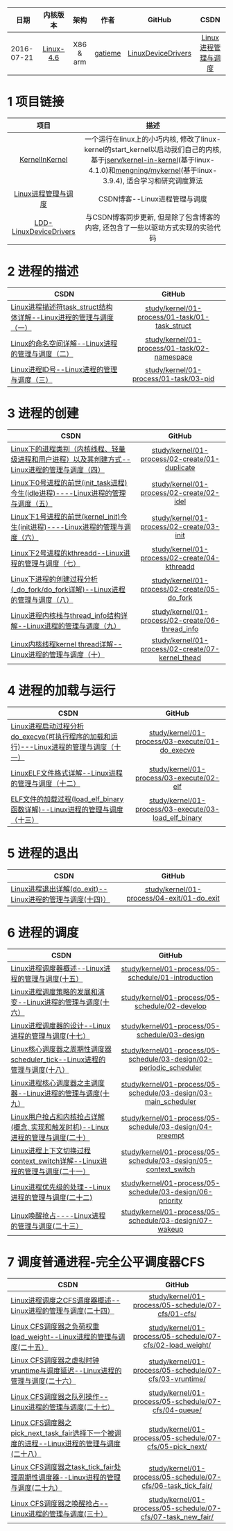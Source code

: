 | 日期 | 内核版本 | 架构| 作者 | GitHub| CSDN |
| ------------- |:-------------:|:-------------:|:-------------:|:-------------:|:-------------:|
| 2016-07-21  | [Linux-4.6](http://lxr.free-electrons.com/source/?v=4.5) | X86 & arm | [gatieme](http://blog.csdn.net/gatieme) | [LinuxDeviceDrivers](https://github.com/gatieme/LDD-LinuxDeviceDrivers) | [Linux进程管理与调度](http://blog.csdn.net/gatieme/article/category/6225543) |


# 1 项目链接

| 项目 | 描述 |
|:-------:|:-------:|
| [KernelInKernel](https://github.com/gatieme/KernelInKernel) | 一个运行在linux上的小巧内核, 修改了linux-kernel的start_kernel以启动我们自己的内核, 基于[jserv/kernel-in-kernel](https://github.com/jserv/kernel-in-kernel)(基于linux-4.1.0)和[mengning/mykernel](https://github.com/mengning/mykernel)(基于linux-3.9.4), 适合学习和研究调度算法 |
| [Linux进程管理与调度](http://blog.csdn.net/gatieme/article/category/6225543) | CSDN博客--Linux进程管理与调度 |
| [LDD-LinuxDeviceDrivers](https://github.com/gatieme/LDD-LinuxDeviceDrivers/tree/master/study/kernel/01-process) | 与CSDN博客同步更新, 但是除了包含博客的内容, 还包含了一些以驱动方式实现的实验代码 |

# 2 进程的描述

| CSDN | GitHub |
| ------------- |:-------------:|
| [Linux进程描述符task_struct结构体详解--Linux进程的管理与调度（一）](http://blog.csdn.net/gatieme/article/details/51383272)| [study/kernel/01-process/01-task/01-task_struct](https://github.com/gatieme/LDD-LinuxDeviceDrivers/tree/master/study/kernel/01-process/01-task/01-task_struct) |
|[ Linux的命名空间详解--Linux进程的管理与调度（二）](http://blog.csdn.net/gatieme/article/details/51383322) | [study/kernel/01-process/01-task/02-namespace](https://github.com/gatieme/LDD-LinuxDeviceDrivers/tree/master/study/kernel/01-process/01-task/02-namespace) |
|[Linux进程ID号--Linux进程的管理与调度（三）](http://blog.csdn.net/gatieme/article/details/51383377) | [study/kernel/01-process/01-task/03-pid](https://github.com/gatieme/LDD-LinuxDeviceDrivers/tree/master/study/kernel/01-process/01-task/03-pid)|

# 3 进程的创建

| CSDN | GitHub |
| ------------- |:-------------:|
| [Linux下的进程类别（内核线程、轻量级进程和用户进程）以及其创建方式--Linux进程的管理与调度（四）    ](http://blog.csdn.net/gatieme/article/details/51482122) | [study/kernel/01-process/02-create/01-duplicate](https://github.com/gatieme/LDD-LinuxDeviceDrivers/tree/master/study/kernel/01-process/02-create/01-duplicate)|
| [Linux下0号进程的前世(init_task进程)今生(idle进程)----Linux进程的管理与调度（五）](http://blog.csdn.net/gatieme/article/details/51484562) | [study/kernel/01-process/02-create/02-idel](http://blog.csdn.net/gatieme/article/details/51484562) |
| [Linux下1号进程的前世(kernel_init)今生(init进程)----Linux进程的管理与调度（六）](http://blog.csdn.net/gatieme/article/details/51532804) | [study/kernel/01-process/02-create/03-init](https://github.com/gatieme/LDD-LinuxDeviceDrivers/tree/master/study/kernel/01-process/02-create/03-init)|
| [Linux下2号进程的kthreadd--Linux进程的管理与调度（七）](http://blog.csdn.net/gatieme/article/details/51566690) | [study/kernel/01-process/02-create/04-kthreadd](http://blog.csdn.net/gatieme/article/details/51566690) |
| [Linux下进程的创建过程分析(_do_fork/do_fork详解)--Linux进程的管理与调度（八）](http://blog.csdn.net/gatieme/article/details/51569932)| [study/kernel/01-process/02-create/05-do_fork](https://github.com/gatieme/LDD-LinuxDeviceDrivers/tree/master/study/kernel/01-process/02-create/05-do_fork) |
| [Linux进程内核栈与thread_info结构详解--Linux进程的管理与调度（九）](http://blog.csdn.net/gatieme/article/details/51577479) | [study/kernel/01-process/02-create/06-thread_info](https://github.com/gatieme/LDD-LinuxDeviceDrivers/tree/master/study/kernel/01-process/02-create/06-thread_info) |
| [Linux内核线程kernel thread详解--Linux进程的管理与调度（十）](http://blog.csdn.net/gatieme/article/details/51589205) | [study/kernel/01-process/02-create/07-kernel_thead](https://github.com/gatieme/LDD-LinuxDeviceDrivers/tree/master/study/kernel/01-process/02-create/07-kernel_thead)|

# 4 进程的加载与运行

| CSDN | GitHub |
| ------------- |:-------------:|
| [Linux进程启动过程分析do_execve(可执行程序的加载和运行)---Linux进程的管理与调度（十一）](http://blog.csdn.net/gatieme/article/details/51594439) | [study/kernel/01-process/03-execute/01-do_execve](https://github.com/gatieme/LDD-LinuxDeviceDrivers/tree/master/study/kernel/01-process/03-execute/01-do_execve) |
| [LinuxELF文件格式详解--Linux进程的管理与调度（十二）](http://blog.csdn.net/gatieme/article/details/51615799) | [study/kernel/01-process/03-execute/02-elf](https://github.com/gatieme/LDD-LinuxDeviceDrivers/tree/master/study/kernel/01-process/03-execute/02-elf)|
| [ELF文件的加载过程(load_elf_binary函数详解)--Linux进程的管理与调度（十三）](http://blog.csdn.net/gatieme/article/details/51628257) |  [study/kernel/01-process/03-execute/03-load_elf_binary](https://github.com/gatieme/LDD-LinuxDeviceDrivers/tree/master/study/kernel/01-process/03-execute/03-load_elf_binary) |

# 5 进程的退出

| CSDN | GitHub |
| ------------- |:-------------:|
| [Linux进程退出详解(do_exit)--Linux进程的管理与调度(十四)）](http://blog.csdn.net/gatieme/article/details/51638706) | [study/kernel/01-process/04-exit/01-do_exit](https://github.com/gatieme/LDD-LinuxDeviceDrivers/tree/master/study/kernel/01-process/04-exit/01-do_exit) |

# 6 进程的调度

| CSDN | GitHub |
| ------------- |:-------------:|
| [Linux进程调度器概述--Linux进程的管理与调度(十五）](http://blog.csdn.net/gatieme/article/details/51699889) | [study/kernel/01-process/05-schedule/01-introduction](https://github.com/gatieme/LDD-LinuxDeviceDrivers/tree/master/study/kernel/01-process/05-schedule/01-introduction) |
| [Linux进程调度策略的发展和演变--Linux进程的管理与调度(十六）](http://blog.csdn.net/gatieme/article/details/51701149)| [study/kernel/01-process/05-schedule/02-develop](https://github.com/gatieme/LDD-LinuxDeviceDrivers/tree/master/study/kernel/01-process/05-schedule/02-develop) |
| [Linux进程调度器的设计--Linux进程的管理与调度(十七）](http://blog.csdn.net/gatieme/article/details/51702662) | [study/kernel/01-process/05-schedule/03-design](https://github.com/gatieme/LDD-LinuxDeviceDrivers/tree/master/study/kernel/01-process/05-schedule/03-design) |
| [Linux核心调度器之周期性调度器scheduler_tick--Linux进程的管理与调度(十八）](http://blog.csdn.net/gatieme/article/details/51872561) | [study/kernel/01-process/05-schedule/03-design/02-periodic_scheduler](https://github.com/gatieme/LDD-LinuxDeviceDrivers/tree/master/study/kernel/01-process/05-schedule/03-design/02-periodic_scheduler) |
| [Linux进程核心调度器之主调度器--Linux进程的管理与调度(十九）](http://blog.csdn.net/gatieme/article/details/51872594) | [study/kernel/01-process/05-schedule/03-design/03-main_scheduler](https://github.com/gatieme/LDD-LinuxDeviceDrivers/tree/master/study/kernel/01-process/05-schedule/03-design/03-main_scheduler) |
| [Linux用户抢占和内核抢占详解(概念, 实现和触发时机)--Linux进程的管理与调度(二十）](http://blog.csdn.net/gatieme/article/details/51872618) | [study/kernel/01-process/05-schedule/03-design/04-preempt](https://github.com/gatieme/LDD-LinuxDeviceDrivers/tree/master/study/kernel/01-process/05-schedule/03-design/04-preempt) |
| [Linux进程上下文切换过程context_switch详解--Linux进程的管理与调度(二十一）](http://blog.csdn.net/gatieme/article/details/51872659) | [study/kernel/01-process/05-schedule/03-design/05-context_switch](https://github.com/gatieme/LDD-LinuxDeviceDrivers/tree/master/study/kernel/01-process/05-schedule/03-design/05-context_switch) |
| [Linux进程优先级的处理--Linux进程的管理与调度(二十二)](http://blog.csdn.net/gatieme/article/details/51719208) | [study/kernel/01-process/05-schedule/03-design/06-priority](https://github.com/gatieme/LDD-LinuxDeviceDrivers/tree/master/study/kernel/01-process/05-schedule/03-design/06-priority) |
| [Linux唤醒抢占----Linux进程的管理与调度(二十三）](http://blog.csdn.net/gatieme/article/details/51872831) | [study/kernel/01-process/05-schedule/03-design/07-wakeup](https://github.com/gatieme/LDD-LinuxDeviceDrivers/tree/master/study/kernel/01-process/05-schedule/03-design/07-wakeup) |

# 7 调度普通进程-完全公平调度器CFS

| CSDN | GitHub |
| ------------- |:-------------:|
| [Linux进程调度之CFS调度器概述--Linux进程的管理与调度(二十四）](http://blog.csdn.net/gatieme/article/details/52067518) |  [study/kernel/01-process/05-schedule/07-cfs/01-cfs/](https://github.com/gatieme/LDD-LinuxDeviceDrivers/tree/master/study/kernel/01-process/05-schedule/07-cfs/01-cfs) |
| [Linux CFS调度器之负荷权重load_weight--Linux进程的管理与调度(二十五）](http://blog.csdn.net/gatieme/article/details/52067665) | [study/kernel/01-process/05-schedule/07-cfs/02-load_weight/](https://github.com/gatieme/LDD-LinuxDeviceDrivers/tree/master/study/kernel/01-process/05-schedule/07-cfs/02-load_weight) |
| [Linux CFS调度器之虚拟时钟vruntime与调度延迟--Linux进程的管理与调度(二十六）](http://blog.csdn.net/gatieme/article/details/52067748) | [study/kernel/01-process/05-schedule/07-cfs/03-vruntime/](https://github.com/gatieme/LDD-LinuxDeviceDrivers/tree/master/study/kernel/01-process/05-schedule/07-cfs/03-vruntime) |
| [Linux CFS调度器之队列操作--Linux进程的管理与调度(二十七）](http://blog.csdn.net/gatieme/article/details/52067898) |  [study/kernel/01-process/05-schedule/07-cfs/04-queue/](https://github.com/gatieme/LDD-LinuxDeviceDrivers/tree/master/study/kernel/01-process/05-schedule/07-cfs/04-queue) |
| [Linux CFS调度器之pick_next_task_fair选择下一个被调度的进程--Linux进程的管理与调度(二十八）](http://blog.csdn.net/gatieme/article/details/52068016) | [study/kernel/01-process/05-schedule/07-cfs/05-pick_next/](https://github.com/gatieme/LDD-LinuxDeviceDrivers/tree/master/study/kernel/01-process/05-schedule/07-cfs/05-pick_next) |
| [Linux CFS调度器之task_tick_fair处理周期性调度器--Linux进程的管理与调度(二十九）](http://blog.csdn.net/gatieme/article/details/52068050) | [study/kernel/01-process/05-schedule/07-cfs/06-task_tick_fair/](https://github.com/gatieme/LDD-LinuxDeviceDrivers/tree/master/study/kernel/01-process/05-schedule/07-cfs/06-task_tick_fair) |
| [Linux CFS调度器之唤醒抢占--Linux进程的管理与调度(三十）](http://blog.csdn.net/gatieme/article/details/52068061) | [study/kernel/01-process/05-schedule/07-cfs/07-task_new_fair/](https://github.com/gatieme/LDD-LinuxDeviceDrivers/tree/master/study/kernel/01-process/05-schedule/07-cfs/07-task_new_fair) |